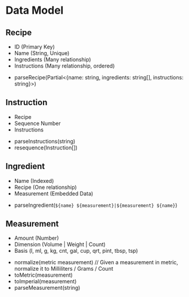 # Data Model

## Recipe

* ID (Primary Key)
* Name (String, Unique)
* Ingredients (Many relationship)
* Instructions (Many relationship, ordered)

+ parseRecipe(Partial<{name: string, ingredients: string[], instructions: string}>)

## Instruction

* Recipe
* Sequence Number
* Instructions

+ parseInstructions(string)
+ resequence(Instruction[])

## Ingredient

* Name (Indexed)
* Recipe (One relationship)
* Measurement (Embedded Data)

+ parseIngredient(`${name} ${measurement}|${measurement} ${name}`)

## Measurement

* Amount (Number)
* Dimension (Volume | Weight | Count)
* Basis (l, ml, g, kg, cnt, gal, cup, qrt, pint, tbsp, tsp)

+ normalize(metric measurement) // Given a measurement in metric, normalize it to Milliliters / Grams / Count
+ toMetric(measurement)
+ toImperial(measurement)
+ parseMeasurement(string)
